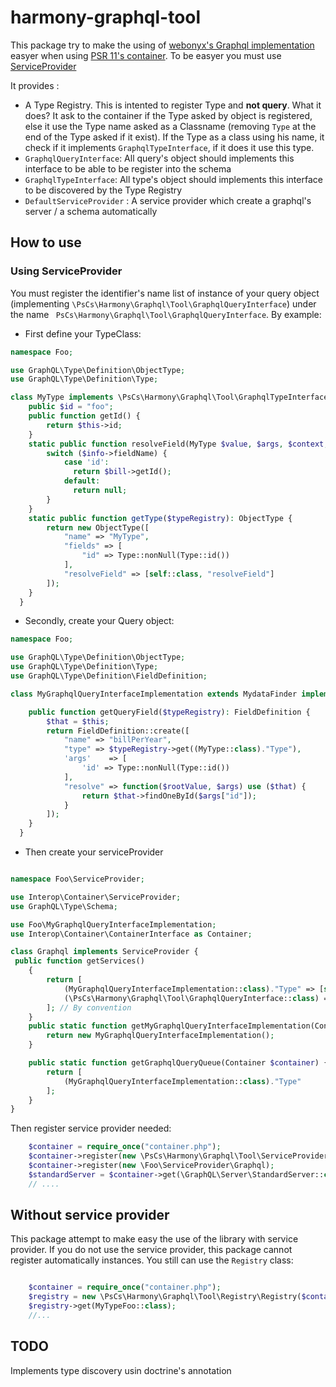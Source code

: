# harmony-graphql-tool

This package try to make the using of [webonyx's Graphql implementation](https://github.com/webonyx/graphql-php) easyer when using [PSR 11's container](https://github.com/php-fig/fig-standards/blob/master/accepted/PSR-11-container.md). To be easyer you must use [ServiceProvider](https://github.com/container-interop/service-provider)

It provides : 
- A Type Registry. This is intented to register Type and **not query**. What it does? It ask to the container if the Type asked by object is registered, else it use the Type name asked as a Classname (removing `Type` at the end of the Type asked if it exist). If the Type as a class using his name, it check if it implements `GraphqlTypeInterface`, if it does it use this type.
- `GraphqlQueryInterface`: All query's object should implements this interface to be able to be register into the schema
- `GraphqlTypeInterface`: All type's object should implements this interface to be discovered by the Type Registry
- `DefaultServiceProvider` : A service provider which create a graphql's server / a schema automatically

## How to use

### Using ServiceProvider

You must register the identifier's name list of instance of your query object (implementing `\PsCs\Harmony\Graphql\Tool\GraphqlQueryInterface`) under the name ` PsCs\Harmony\Graphql\Tool\GraphqlQueryInterface`.
By example:
- First define your TypeClass:
```php
namespace Foo;

use GraphQL\Type\Definition\ObjectType;
use GraphQL\Type\Definition\Type;

class MyType implements \PsCs\Harmony\Graphql\Tool\GraphqlTypeInterface {
    public $id = "foo";
    public function getId() {
        return $this->id;
    }
    static public function resolveField(MyType $value, $args, $context, ResolveInfo $info)  {
        switch ($info->fieldName) {
            case 'id':
              return $bill->getId();
            default:
              return null;
        }
    }
    static public function getType($typeRegistry): ObjectType {
        return new ObjectType([
            "name" => "MyType",
            "fields" => [
                "id" => Type::nonNull(Type::id())
            ],
            "resolveField" => [self::class, "resolveField"]
        ]);
    }
  }
```

- Secondly, create your Query object:

```php
namespace Foo;

use GraphQL\Type\Definition\ObjectType;
use GraphQL\Type\Definition\Type;
use GraphQL\Type\Definition\FieldDefinition;

class MyGraphqlQueryInterfaceImplementation extends MydataFinder implements \PsCs\Harmony\Graphql\Tool\GraphqlQueryInterface {

    public function getQueryField($typeRegistry): FieldDefinition {
        $that = $this;
        return FieldDefinition::create([
            "name" => "billPerYear",
            "type" => $typeRegistry->get((MyType::class)."Type"),
            'args'    => [
                'id' => Type::nonNull(Type::id())
            ],
            "resolve" => function($rootValue, $args) use ($that) {
                return $that->findOneById($args["id"]);
            }
        ]);
    }
  }
```

- Then create your serviceProvider

```php

namespace Foo\ServiceProvider;

use Interop\Container\ServiceProvider;
use GraphQL\Type\Schema;

use Foo\MyGraphqlQueryInterfaceImplementation;
use Interop\Container\ContainerInterface as Container;

class Graphql implements ServiceProvider {
 public function getServices()
    {
        return [
            (MyGraphqlQueryInterfaceImplementation::class)."Type" => [self::class, 'getMyGraphqlQueryInterfaceImplementation'],
            (\PsCs\Harmony\Graphql\Tool\GraphqlQueryInterface::class) => [self::class, 'getGraphqlQueryQueue'],
        ]; // By convention
    }
    public static function getMyGraphqlQueryInterfaceImplementation(Container $container) {
        return new MyGraphqlQueryInterfaceImplementation();
    }

    public static function getGraphqlQueryQueue(Container $container) {
        return [
            (MyGraphqlQueryInterfaceImplementation::class)."Type"
        ];
    }
}
```
Then register service provider needed:
```php 
    $container = require_once("container.php");
    $container->register(new \PsCs\Harmony\Graphql\Tool\ServiceProvider\DefaultServiceProvider());
    $container->register(new \Foo\ServiceProvider\Graphql);
    $standardServer = $container->get(\GraphQL\Server\StandardServer::class);
    // ....
```

## Without service provider

This package attempt to make easy the use of the library with service provider. If you do not use the service provider, this package cannot register automatically instances. You still can use the `Registry` class: 
```php

    $container = require_once("container.php");
    $registry = new \PsCs\Harmony\Graphql\Tool\Registry\Registry($container);
    $registry->get(MyTypeFoo::class);
    //...
```


## TODO

Implements type discovery usin doctrine's annotation